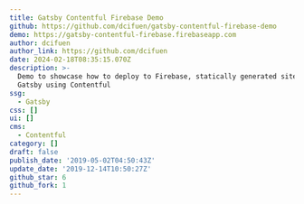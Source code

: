 ```yaml
---
title: Gatsby Contentful Firebase Demo
github: https://github.com/dcifuen/gatsby-contentful-firebase-demo
demo: https://gatsby-contentful-firebase.firebaseapp.com
author: dcifuen
author_link: https://github.com/dcifuen
date: 2024-02-18T08:35:15.070Z
description: >-
  Demo to showcase how to deploy to Firebase, statically generated sites by
  Gatsby using Contentful
ssg:
  - Gatsby
css: []
ui: []
cms:
  - Contentful
category: []
draft: false
publish_date: '2019-05-02T04:50:43Z'
update_date: '2019-12-14T10:50:27Z'
github_star: 6
github_fork: 1
---
```

